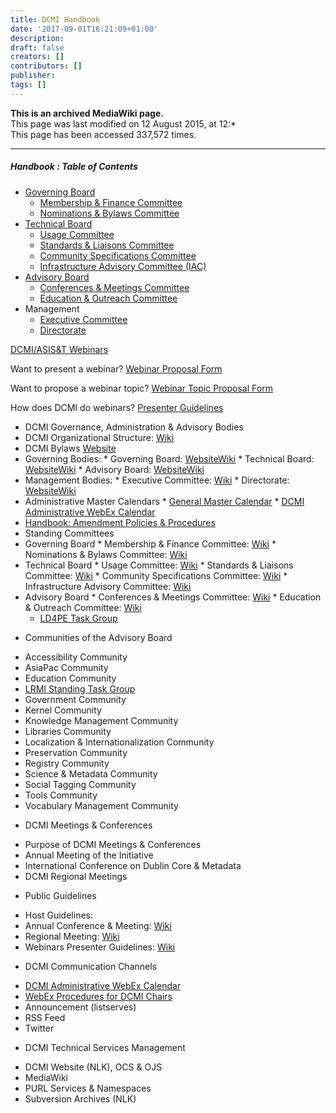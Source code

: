 ```yaml
---
title: DCMI Handbook
date: '2017-09-01T16:21:09+01:00'
description: 
draft: false
creators: []
contributors: []
publisher: 
tags: []
---
```


 **This is an archived MediaWiki page.**  
This page was last modified on 12 August 2015, at 12:*   
This page has been accessed 337,572 times.

* * *

##### **Handbook** : **Table of Contents** 

* <a href="/archive/mediawiki_wiki/DCMI_Governing_Board" title="DCMI Governing Board">Governing Board</a>
    * <a href="/archive/mediawiki_wiki/DCMI_Governing_Board/finance" title="DCMI Governing Board/finance">Membership &amp; Finance Committee</a>
    * <a href="/archive/mediawiki_wiki/DCMI_Governing_Board/nominations" title="DCMI Governing Board/nominations">Nominations &amp; Bylaws Committee</a>
* <a href="/archive/mediawiki_wiki/DCMI_Technical_Board" title="DCMI Technical Board">Technical Board</a>
    * <a href="/archive/mediawiki_wiki/DCMI_Technical_Board/usage" title="DCMI Technical Board/usage">Usage Committee</a>
    * <a href="/archive/mediawiki_wiki/DCMI_Technical_Board/standards" title="DCMI Technical Board/standards">Standards &amp; Liaisons Committee</a>
    * <a href="/archive/mediawiki_wiki/DCMI_Technical_Board/specifications" title="DCMI Technical Board/specifications">Community Specifications Committee</a>
    * <a href="/archive/mediawiki_wiki/DCMI_Technical_Board/infrastructure" title="DCMI Technical Board/infrastructure">Infrastructure Advisory Committee (IAC)</a>
* <a href="/archive/mediawiki_wiki/DCMI_Advisory_Board" title="DCMI Advisory Board">Advisory Board</a>
    * <a href="/archive/mediawiki_wiki/DCMI_Advisory_Board/meetings" title="DCMI Advisory Board/meetings">Conferences &amp; Meetings Committee</a>
    * <a href="/archive/mediawiki_wiki/DCMI_Advisory_Board/documentation" title="DCMI Advisory Board/documentation">Education &amp; Outreach Committee</a>
* Management
    * <a href="/archive/mediawiki_wiki/Exec_Committee" title="Exec Committee">Executive Committee</a>
    * <a href="/archive/mediawiki_wiki/Exec_Committee/directorate" title="Exec Committee/directorate">Directorate</a>

<a href="/archive/mediawiki_wiki/DCMI_Handbook/webinars" title="DCMI Handbook/webinars">DCMI/ASIS&amp;T Webinars</a>

Want to present a webinar? <a href="http://ow.ly/BsBdS" class="external text" rel="nofollow">Webinar Proposal Form</a>

Want to propose a webinar topic? <a href="http://ow.ly/BsANk" class="external text" rel="nofollow">Webinar Topic Proposal Form</a>

How does DCMI do webinars? <a href="/archive/mediawiki_wiki/DCMI_Handbook/ASIST_Webinars" class="external text" rel="nofollow">Presenter Guidelines</a>


*  DCMI Governance, Administration & Advisory Bodies 
  *  DCMI Organizational Structure: [Wiki](/archive/mediawiki_wiki/DCMI_Handbook/orgStructure "DCMI Handbook/orgStructure")
  *  DCMI Bylaws [Website](http://dublincore.org/about/bylaws/index.shtml)
  *  Governing Bodies: 
    *  Governing Board: [Website](http://dublincore.org/about/oversight/)[Wiki](/archive/mediawiki_wiki/DCMI_Governing_Board "DCMI Governing Board")
    *  Technical Board: [Website](http://dublincore.org/about/technicalBoard/)[Wiki](/archive/mediawiki_wiki/DCMI_Technical_Board "DCMI Technical Board")
    *  Advisory Board: [Website](http://dublincore.org/about/advisory/)[Wiki](/archive/mediawiki_wiki/DCMI_Advisory_Board "DCMI Advisory Board")
  *  Management Bodies: 
    *  Executive Committee: [Wiki](/archive/mediawiki_wiki/Exec_Committee "Exec Committee")
    *  Directorate: [Website](http://dublincore.org/about/executive/)[Wiki](/archive/mediawiki_wiki/Exec_Committee/directorate "Exec Committee/directorate")
  *  Administrative Master Calendars 
    *  [General Master Calendar](/archive/mediawiki_wiki/DCMI_Handbook/Administrative_Calendar "DCMI Handbook/Administrative Calendar")
    *  [DCMI Administrative WebEx Calendar](https://www.google.com/calendar/embed?title=DCMI%20WebEx%20Calendar&height=600&wkst=2&bgcolor=%23ff6600&src=99h1apmg3h74clla4ufl6a009g%40group.calendar.google.com&color=%23853104&ctz=America%2FNew_York)
*  [Handbook: Amendment Policies & Procedures](/archive/mediawiki_wiki/DCMI_Handbook/procedures "DCMI Handbook/procedures")
*  Standing Committees 
  *  Governing Board 
    *  Membership & Finance Committee: [Wiki](/archive/mediawiki_wiki/DCMI_Governing_Board/finance "DCMI Governing Board/finance")
    *  Nominations & Bylaws Committee: [Wiki](/archive/mediawiki_wiki/DCMI_Governing_Board/nominations "DCMI Governing Board/nominations")
  *  Technical Board 
    *  Usage Committee: [Wiki](/archive/mediawiki_wiki/DCMI_Technical_Board/usage "DCMI Technical Board/usage")
    *  Standards & Liaisons Committee: [Wiki](/archive/mediawiki_wiki/DCMI_Technical_Board/standards "DCMI Technical Board/standards")
    *  Community Specifications Committee: [Wiki](/archive/mediawiki_wiki/DCMI_Technical_Board/specifications "DCMI Technical Board/specifications")
    *  Infrastructure Advisory Committee: [Wiki](/archive/mediawiki_wiki/DCMI_Technical_Board/infrastructure "DCMI Technical Board/infrastructure")
  *  Advisory Board 
    *  Conferences & Meetings Committee: [Wiki](/archive/mediawiki_wiki/DCMI_Advisory_Board/meetings "DCMI Advisory Board/meetings")
    *  Education & Outreach Committee: [Wiki](/archive/mediawiki_wiki/DCMI_Advisory_Board/documentation "DCMI Advisory Board/documentation")
      - [LD4PE Task Group](/archive/mediawiki_wiki/Pet/ld4pe "Pet/ld4pe")
- Communities of the Advisory Board 
*  Accessibility Community
*  AsiaPac Community
*  Education Community 
  *  [LRMI Standing Task Group](/archive/mediawiki_wiki/AB-Comm/ed/LRMI/TG "AB-Comm/ed/LRMI/TG")
*  Government Community
*  Kernel Community
*  Knowledge Management Community
*  Libraries Community
*  Localization & Internationalization Community
*  Preservation Community
*  Registry Community
*  Science & Metadata Community 
*  Social Tagging Community
*  Tools Community
*  Vocabulary Management Community
- DCMI Meetings & Conferences 
*  Purpose of DCMI Meetings & Conferences
*  Annual Meeting of the Initiative
*  International Conference on Dublin Core & Metadata
*  DCMI Regional Meetings
- Public Guidelines 
*  Host Guidelines: 
  *  Annual Conference & Meeting: [Wiki](/archive/mediawiki_wiki/DCMI_Handbook/Int_Conf/Host_Guidelines/)
  *  Regional Meeting: [Wiki](/archive/mediawiki_wiki/DCMI_Handbook/Reg_Conf/Host_Guidelines "DCMI Handbook/Reg Conf/Host Guidelines")
*  Webinars Presenter Guidelines: [Wiki](/archive/mediawiki_wiki/DCMI_Handbook/ASIST_Webinars "DCMI Handbook/ASIST Webinars")
- DCMI Communication Channels

* [DCMI Administrative WebEx Calendar](https://www.google.com/calendar/embed?title=DCMI%20WebEx%20Calendar&height=600&wkst=2&bgcolor=%23ff6600&src=99h1apmg3h74clla4ufl6a009g%40group.calendar.google.com&color=%23853104&ctz=America%2FNew_York)
* [WebEx Procedures for DCMI Chairs](/archive/mediawiki_wiki/DCMI_Handbook/procedures/webex "DCMI Handbook/procedures/webex")
*  Announcement (listserves)
*  RSS Feed
*  Twitter
- DCMI Technical Services Management

*  DCMI Website (NLK), OCS & OJS
*  MediaWiki
*  PURL Services & Namespaces
*  Subversion Archives (NLK)


